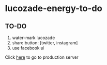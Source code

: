 # lucozade-energy-to-do
## TO-DO
1. water-mark lucozade
2. share button: [twitter, instagram]
3. use facebook ui

Click [here][1] to go to production server

[1]: https://tobibello.github.io/lucozade-energy-to-do/dist